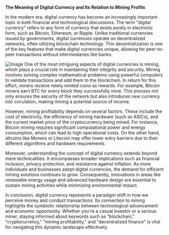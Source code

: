 **The Meaning of Digital Currency and Its Relation to Mining Profits**

In the modern era, digital currency has become an increasingly important topic in both financial and technological discussions. The term "digital currency" refers to any form of currency that exists purely in electronic form, such as Bitcoin, Ethereum, or Ripple. Unlike traditional currencies issued by governments, digital currencies operate on decentralized networks, often utilizing blockchain technology. This decentralization is one of the key features that make digital currencies unique, allowing for peer-to-peer transactions without intermediaries like banks.


![Image](https://github.com/user-attachments/assets/31692037-0104-4703-abd1-696b6a7dd41b)
One of the most intriguing aspects of digital currencies is mining, which plays a crucial role in maintaining their integrity and security. Mining involves solving complex mathematical problems using powerful computers to validate transactions and add them to the blockchain. In return for this effort, miners receive newly minted coins as rewards. For example, Bitcoin miners earn BTC for every block they successfully mine. This process not only ensures the security of the network but also introduces new currency into circulation, making mining a potential source of income.

However, mining profitability depends on several factors. These include the cost of electricity, the efficiency of mining hardware (such as ASICs), and the current market price of the cryptocurrency being mined. For instance, Bitcoin mining requires significant computational power and energy consumption, which can lead to high operational costs. On the other hand, altcoins like Monero or Litecoin may offer lower entry barriers due to their different algorithms and hardware requirements.

Moreover, understanding the concept of digital currency extends beyond mere technicalities. It encompasses broader implications such as financial inclusion, privacy protection, and resistance against inflation. As more individuals and businesses adopt digital currencies, the demand for efficient mining solutions continues to grow. Consequently, innovations in areas like renewable energy usage and advanced hardware design are essential to sustain mining activities while minimizing environmental impact.

In conclusion, digital currency represents a paradigm shift in how we perceive money and conduct transactions. Its connection to mining highlights the symbiotic relationship between technological advancement and economic opportunity. Whether you're a casual investor or a serious miner, staying informed about keywords such as "blockchain," "cryptocurrency," "mining profitability," and "decentralized finance" is vital for navigating this dynamic landscape effectively.